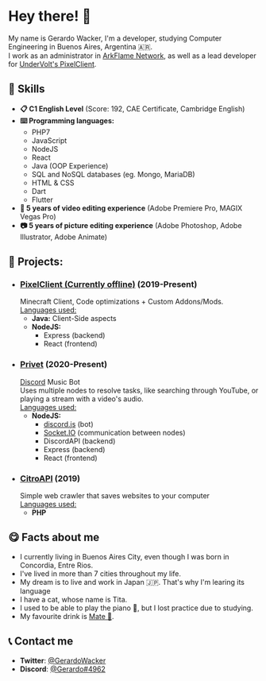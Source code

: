 # Hey there! 👋
My name is Gerardo Wacker, I'm a developer, studying Computer Engineering in Buenos Aires, Argentina 🇦🇷. <br />
I work as an administrator in [ArkFlame Network](https://twitter.com/ArkFlameNetwork), as well as a lead developer for [UnderVolt's PixelClient](https://twitter.com/pixelclient).

<h2>💼 Skills</h2>
<ul>
  <li><b>📋 C1 English Level</b> (Score: 192, CAE Certificate, Cambridge English)<br /></li>
  <li>
   <b>⌨️ Programming languages:</b><br />
   <ul>
     <li>PHP7</li>
     <li>JavaScript</li>
     <li>NodeJS</li>
     <li>React</li>
     <li>Java (OOP Experience)</li>
     <li>SQL and NoSQL databases (eg. Mongo, MariaDB)</li>
     <li>HTML & CSS</li>
     <li>Dart</li>
     <li>Flutter</li>
   </ul>
  </li>
  <li><b>🎥 5 years of video editing experience</b> (Adobe Premiere Pro, MAGIX Vegas Pro)<br /></li>
  <li><b>📷 5 years of picture editing experience</b> (Adobe Photoshop, Adobe Illustrator, Adobe Animate)<br /></li>
</ul>

<h2>💼 Projects:</h2>
<ul>
 <li>
   <h3><a href="https://pixelclient.net">PixelClient (Currently offline)</a> (2019-Present)</h3>
   Minecraft Client, Code optimizations + Custom Addons/Mods.<br />
   <ins>Languages used:</ins><br />
   <ul>
     <li><b>Java:</b> Client-Side aspects</li>
     <li>
       <b>NodeJS:</b>
       <ul>
         <li>Express (backend)</li>
         <li>React (frontend)</li>
       </ul>
     </li>
   </ul>
 </li>
 <li>
   <h3><a href="https://privet.stcl.ga">Privet</a> (2020-Present)</h3>
   <a href="https://discord.com">Discord</a> Music Bot<br />
   Uses multiple nodes to resolve tasks, like searching through YouTube, or playing a stream with a video's audio.<br />
   <ins>Languages used:</ins><br />
   <ul>
     <li>
       <b>NodeJS:</b>
       <ul>
         <li><a href="https://discord.js.org">discord.js</a> (bot)</li>
         <li><a href="https://socket.io">Socket.IO</a> (communication between nodes)</li>
         <li>DiscordAPI (backend)</li>
         <li>Express (backend)</li>
         <li>React (frontend)</li>
       </ul>
     </li>
   </ul>
 </li>
 <li>
   <h3><a href="https://github.com/gerardowacker/citroapi">CitroAPI</a> (2019)</h3>
   Simple web crawler that saves websites to your computer<br />
   <ins>Languages used:</ins><br />
   <ul>
     <li><b>PHP</b></li>
   </ul>
 </li>
</ul>
<h2>😋 Facts about me</h2>
<ul>
  <li>I currently living in Buenos Aires City, even though I was born in Concordia, Entre Rios.</li>
  <li>I've lived in more than 7 cities throughout my life.</li>
  <li>My dream is to live and work in Japan 🇯🇵. That's why I'm learing its language</li>
  <li>I have a cat, whose name is Tita.</li>
  <li>I used to be able to play the piano 🎹, but I lost practice due to studying.</li>
  <li>My favourite drink is <a href="https://en.wikipedia.org/wiki/Mate_(drink)">Mate 🧉</a>.</li>
</ul>
<h2>📞 Contact me</h2>
<ul>
  <li><b>Twitter</b>: <a href="https://twitter.com/GerardoWacker">@GerardoWacker</a></li>
  <li><b>Discord</b>: <a href="#">@Gerardo#4962</a></li>
</ul>
